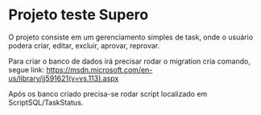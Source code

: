 # Projeto teste Supero

O projeto consiste em um gerenciamento simples de task, onde o usuário podera criar, editar, excluir, aprovar, reprovar.

Para criar o banco de dados irá precisar rodar o migration cria comando, segue link:
https://msdn.microsoft.com/en-us/library/jj591621(v=vs.113).aspx

Após os banco criado precisa-se rodar script localizado em ScriptSQL/TaskStatus.

